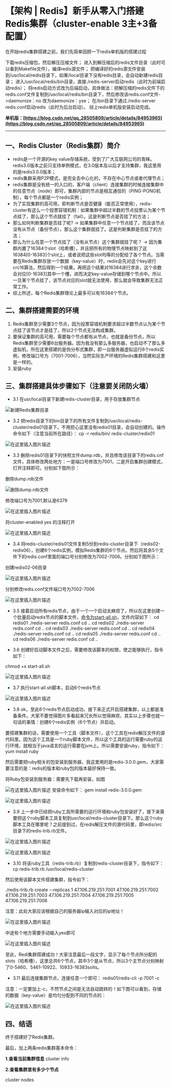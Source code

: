 # 【架构 | Redis】新手从零入门搭建Redis集群（cluster-enable 3主+3备配置）

在开始redis集群搭建之前，我们先简单回顾一下redis单机版的搭建过程

下载redis压缩包，然后解压压缩文件；
进入到解压缩后的redis文件目录（此时可以看到Makefile文件），编译redis源文件；
把编译好的redis源文件安装到/usr/local/redis目录下，如果/local目录下没有redis目录，会自动新建redis目录；
进入/usr/local/redis/bin目录，直接./redis-server启动redis（此时为前端启动redis）；
将redis启动方式改为后端启动，具体做法：把解压缩的redis文件下的redis.conf文件复制到/usr/local/redis/bin目录下，然后修改该redis.conf文件->daemonize：no 改为daemonize：yse；
在/bin目录下通过./redis-server redis.conf启动redis（此时为后台启动）。
综上redis单机版安装启动完成。

**单机版：[https://blog.csdn.net/qq_28505809/article/details/84953965](https://blog.csdn.net/qq_28505809/article/details/84953965)**

----

## 一、Redis Cluster（Redis集群）简介

* redis是一个开源的key value存储系统，受到了广大互联网公司的青睐。redis3.0版本之前只支持单例模式，在3.0版本及以后才支持集群，我这里用的是redis3.0.0版本；
* redis集群采用P2P模式，是完全去中心化的，不存在中心节点或者代理节点；
* redis集群是没有统一的入口的，客户端（client）连接集群的时候连接集群中的任意节点（node）即可，集群内部的节点是相互通信的（PING-PONG机制），每个节点都是一个redis实例；
* 为了实现集群的高可用，即判断节点是否健康（能否正常使用），redis-cluster有这么一个投票容错机制：如果集群中超过半数的节点投票认为某个节点挂了，那么这个节点就挂了（fail）。这是判断节点是否挂了的方法；
* 那么如何判断集群是否挂了呢? -> 如果集群中任意一个节点挂了，而且该节点没有从节点（备份节点），那么这个集群就挂了。这是判断集群是否挂了的方法；
* 那么为什么任意一个节点挂了（没有从节点）这个集群就挂了呢？ -> 因为集群内置了16384个slot（哈希槽），并且把所有的物理节点映射到了这16384[0-16383]个slot上，或者说把这些slot均等的分配给了各个节点。当需要在Redis集群存放一个数据（key-value）时，redis会先对这个key进行crc16算法，然后得到一个结果。再把这个结果对16384进行求余，这个余数会对应[0-16383]其中一个槽，进而决定key-value存储到哪个节点中。所以一旦某个节点挂了，该节点对应的slot就无法使用，那么就会导致集群无法正常工作。
* 综上所述，每个Redis集群理论上最多可以有16384个节点。

## 二、集群搭建需要的环境

1. Redis集群至少需要3个节点，因为投票容错机制要求超过半数节点认为某个节点挂了该节点才是挂了，所以2个节点无法构成集群。
1. 要保证集群的高可用，需要每个节点都有从节点，也就是备份节点，所以Redis集群至少需要6台服务器。因为我没有那么多服务器，也启动不了那么多虚拟机，所在这里搭建的是伪分布式集群，即一台服务器虚拟运行6个redis实例，修改端口号为（7001-7006），当然实际生产环境的Redis集群搭建和这里是一样的。
1. 安装ruby

## 三、集群搭建具体步骤如下（注意要关闭防火墙）

* 3.1 在usr/local目录下新建redis-cluster目录，用于存放集群节点

![新建Redis集群目录](https://img-blog.csdn.net/20181001140534311?watermark/2/text/aHR0cHM6Ly9ibG9nLmNzZG4ubmV0L3FxXzQyODE1NzU0/font/5a6L5L2T/fontsize/400/fill/I0JBQkFCMA==/dissolve/70)

* 3.2 把redis目录下的bin目录下的所有文件复制到/usr/local/redis-cluster/redis01目录下，不用担心这里没有redis01目录，会自动创建的。操作命令如下（注意当前所在路径）：
cp -r redis/bin/ redis-cluster/redis01

![在这里插入图片描述](https://img-blog.csdn.net/20181001141620400?watermark/2/text/aHR0cHM6Ly9ibG9nLmNzZG4ubmV0L3FxXzQyODE1NzU0/font/5a6L5L2T/fontsize/400/fill/I0JBQkFCMA==/dissolve/70)

* 3.3 删除redis01目录下的快照文件dump.rdb，并且修改该目录下的redis.cnf文件，具体修改两处地方：一是端口号修改为7001，二是开启集群创建模式，打开注释即可。分别如下图所示：

删除dump.rdb文件

![删除dump.rdb文件](https://img-blog.csdn.net/2018100114273634?watermark/2/text/aHR0cHM6Ly9ibG9nLmNzZG4ubmV0L3FxXzQyODE1NzU0/font/5a6L5L2T/fontsize/400/fill/I0JBQkFCMA==/dissolve/70)

修改端口号为7001,默认是6379

![在这里插入图片描述](https://img-blog.csdn.net/20181001142902121?watermark/2/text/aHR0cHM6Ly9ibG9nLmNzZG4ubmV0L3FxXzQyODE1NzU0/font/5a6L5L2T/fontsize/400/fill/I0JBQkFCMA==/dissolve/70)

将cluster-enabled yes 的注释打开

![在这里插入图片描述](https://img-blog.csdn.net/20181001142941621?watermark/2/text/aHR0cHM6Ly9ibG9nLmNzZG4ubmV0L3FxXzQyODE1NzU0/font/5a6L5L2T/fontsize/400/fill/I0JBQkFCMA==/dissolve/70)

* 3.4 将redis-cluster/redis01文件复制5份到redis-cluster目录下（redis02-redis06），创建6个redis实例，模拟Redis集群的6个节点。然后将其余5个文件下的redis.conf里面的端口号分别修改为7002-7006。分别如下图所示：

创建redis02-06目录

![在这里插入图片描述](https://img-blog.csdn.net/20181001150344737?watermark/2/text/aHR0cHM6Ly9ibG9nLmNzZG4ubmV0L3FxXzQyODE1NzU0/font/5a6L5L2T/fontsize/400/fill/I0JBQkFCMA==/dissolve/70)

分别修改redis.conf文件端口号为7002-7006

![在这里插入图片描述](https://img-blog.csdn.net/20181001150609235?watermark/2/text/aHR0cHM6Ly9ibG9nLmNzZG4ubmV0L3FxXzQyODE1NzU0/font/5a6L5L2T/fontsize/400/fill/I0JBQkFCMA==/dissolve/70)

* 3.5 接着启动所有redis节点，由于一个一个启动太麻烦了，所以在这里创建一个批量启动redis节点的脚本文件，[命令为start-all.sh](http://xn--start-all-fp6nn2dk05a.sh/)，文件内容如下：
cd redis01 ./redis-server redis.conf cd .. cd redis02 ./redis-server redis.conf cd .. cd redis03 ./redis-server redis.conf cd .. cd redis04 ./redis-server redis.conf cd .. cd redis05 ./redis-server redis.conf cd .. cd redis06 ./redis-server redis.conf cd ..

* 3.6 创建好启动脚本文件之后，需要修改该脚本的权限，使之能够执行，指令如下：
 

chmod +x start-all.sh
 ![wAAACH5BAEKAAAALAAAAAABAAEAAAICRAEAOw==](data:image/gif;base64,R0lGODlhAQABAPABAP///wAAACH5BAEKAAAALAAAAAABAAEAAAICRAEAOw== "点击并拖拽以移动")

![在这里插入图片描述](https://img-blog.csdn.net/20181001151921344?watermark/2/text/aHR0cHM6Ly9ibG9nLmNzZG4ubmV0L3FxXzQyODE1NzU0/font/5a6L5L2T/fontsize/400/fill/I0JBQkFCMA==/dissolve/70)![wAAACH5BAEKAAAALAAAAAABAAEAAAICRAEAOw==](data:image/gif;base64,R0lGODlhAQABAPABAP///wAAACH5BAEKAAAALAAAAAABAAEAAAICRAEAOw== "点击并拖拽以移动")​

* 3.7 执行start-all.sh脚本，启动6个redis节点

![在这里插入图片描述](https://img-blog.csdn.net/20181001152259456?watermark/2/text/aHR0cHM6Ly9ibG9nLmNzZG4ubmV0L3FxXzQyODE1NzU0/font/5a6L5L2T/fontsize/400/fill/I0JBQkFCMA==/dissolve/70)![wAAACH5BAEKAAAALAAAAAABAAEAAAICRAEAOw==](data:image/gif;base64,R0lGODlhAQABAPABAP///wAAACH5BAEKAAAALAAAAAABAAEAAAICRAEAOw== "点击并拖拽以移动")​

* 3.8 ok，至此6个redis节点启动成功，接下来正式开启搭建集群，以上都是准备条件。大家不要觉得图片多看起来冗长所以觉得麻烦，其实以上步骤也就一句话的事情：创建6个redis实例（6个节点）并启动。

要搭建集群的话，需要使用一个工具（脚本文件），这个工具在redis解压文件的源代码里。因为这个工具是一个ruby脚本文件，所以这个工具的运行需要ruby的运行环境，就相当于java语言的运行需要在jvm上。所以需要安装ruby，指令如下：
yum install ruby
 ![wAAACH5BAEKAAAALAAAAAABAAEAAAICRAEAOw==](data:image/gif;base64,R0lGODlhAQABAPABAP///wAAACH5BAEKAAAALAAAAAABAAEAAAICRAEAOw== "点击并拖拽以移动")

然后需要把ruby相关的包安装到服务器，我这里用的是redis-3.0.0.gem，大家需要注意的是：redis的版本和ruby包的版本最好保持一致。

将Ruby包安装到服务器：需要先下载再安装，如图

![在这里插入图片描述](https://img-blog.csdn.net/20181001155254288?watermark/2/text/aHR0cHM6Ly9ibG9nLmNzZG4ubmV0L3FxXzQyODE1NzU0/font/5a6L5L2T/fontsize/400/fill/I0JBQkFCMA==/dissolve/70)![wAAACH5BAEKAAAALAAAAAABAAEAAAICRAEAOw==](data:image/gif;base64,R0lGODlhAQABAPABAP///wAAACH5BAEKAAAALAAAAAABAAEAAAICRAEAOw== "点击并拖拽以移动")​
安装命令如下：
gem install redis-3.0.0.gem
 ![wAAACH5BAEKAAAALAAAAAABAAEAAAICRAEAOw==](data:image/gif;base64,R0lGODlhAQABAPABAP///wAAACH5BAEKAAAALAAAAAABAAEAAAICRAEAOw== "点击并拖拽以移动")

![在这里插入图片描述](https://img-blog.csdn.net/20181001155619828?watermark/2/text/aHR0cHM6Ly9ibG9nLmNzZG4ubmV0L3FxXzQyODE1NzU0/font/5a6L5L2T/fontsize/400/fill/I0JBQkFCMA==/dissolve/70)![wAAACH5BAEKAAAALAAAAAABAAEAAAICRAEAOw==](data:image/gif;base64,R0lGODlhAQABAPABAP///wAAACH5BAEKAAAALAAAAAABAAEAAAICRAEAOw== "点击并拖拽以移动")​

* 3.9 上一步中已经把ruby工具所需要的运行环境和ruby包安装好了，接下来需要把这个ruby脚本工具复制到usr/local/redis-cluster目录下。那么这个ruby脚本工具在哪里呢？之前提到过，在redis解压文件的源代码里，即redis/src目录下的redis-trib.rb文件。

![在这里插入图片描述](https://img-blog.csdn.net/20181001160619425?watermark/2/text/aHR0cHM6Ly9ibG9nLmNzZG4ubmV0L3FxXzQyODE1NzU0/font/5a6L5L2T/fontsize/400/fill/I0JBQkFCMA==/dissolve/70)![wAAACH5BAEKAAAALAAAAAABAAEAAAICRAEAOw==](data:image/gif;base64,R0lGODlhAQABAPABAP///wAAACH5BAEKAAAALAAAAAABAAEAAAICRAEAOw== "点击并拖拽以移动")​

![在这里插入图片描述](https://img-blog.csdn.net/20181001160630117?watermark/2/text/aHR0cHM6Ly9ibG9nLmNzZG4ubmV0L3FxXzQyODE1NzU0/font/5a6L5L2T/fontsize/400/fill/I0JBQkFCMA==/dissolve/70)![wAAACH5BAEKAAAALAAAAAABAAEAAAICRAEAOw==](data:image/gif;base64,R0lGODlhAQABAPABAP///wAAACH5BAEKAAAALAAAAAABAAEAAAICRAEAOw== "点击并拖拽以移动")​

* 3.10 将该ruby工具（redis-trib.rb）复制到redis-cluster目录下，指令如下：
cp redis-trib.rb /usr/local/redis-cluster
 ![wAAACH5BAEKAAAALAAAAAABAAEAAAICRAEAOw==](data:image/gif;base64,R0lGODlhAQABAPABAP///wAAACH5BAEKAAAALAAAAAABAAEAAAICRAEAOw== "点击并拖拽以移动")

然后使用该脚本文件搭建集群，指令如下：

./redis-trib.rb create --replicas 1 47.106.219.251:7001 47.106.219.251:7002 47.106.219.251:7003 47.106.219.251:7004 47.106.219.251:7005 47.106.219.251:7006
 ![wAAACH5BAEKAAAALAAAAAABAAEAAAICRAEAOw==](data:image/gif;base64,R0lGODlhAQABAPABAP///wAAACH5BAEKAAAALAAAAAABAAEAAAICRAEAOw== "点击并拖拽以移动")

注意：此处大家应该根据自己的服务器ip输入对应的ip地址！

![在这里插入图片描述](https://img-blog.csdn.net/20181001161520287?watermark/2/text/aHR0cHM6Ly9ibG9nLmNzZG4ubmV0L3FxXzQyODE1NzU0/font/5a6L5L2T/fontsize/400/fill/I0JBQkFCMA==/dissolve/70)![wAAACH5BAEKAAAALAAAAAABAAEAAAICRAEAOw==](data:image/gif;base64,R0lGODlhAQABAPABAP///wAAACH5BAEKAAAALAAAAAABAAEAAAICRAEAOw== "点击并拖拽以移动")​

中途有个地方需要手动输入yes即可

![在这里插入图片描述](https://img-blog.csdn.net/20181001161757158?watermark/2/text/aHR0cHM6Ly9ibG9nLmNzZG4ubmV0L3FxXzQyODE1NzU0/font/5a6L5L2T/fontsize/400/fill/I0JBQkFCMA==/dissolve/70)![wAAACH5BAEKAAAALAAAAAABAAEAAAICRAEAOw==](data:image/gif;base64,R0lGODlhAQABAPABAP///wAAACH5BAEKAAAALAAAAAABAAEAAAICRAEAOw== "点击并拖拽以移动")​

至此，Redi集群搭建成功！大家注意最后一段文字，显示了每个节点所分配的slots（哈希槽），这里总共6个节点，其中3个是从节点，所以3个主节点分别映射了0-5460、5461-10922、10933-16383solts。

* 3.11 最后连接集群节点，连接任意一个即可：
redis01/redis-cli -p 7001 -c
 ![wAAACH5BAEKAAAALAAAAAABAAEAAAICRAEAOw==](data:image/gif;base64,R0lGODlhAQABAPABAP///wAAACH5BAEKAAAALAAAAAABAAEAAAICRAEAOw== "点击并拖拽以移动")

注意：一定要加上-c，不然节点之间是无法自动跳转的！如下图可以看到，存储的数据（key-value）是均匀分配到不同的节点的：

![在这里插入图片描述](https://img-blog.csdn.net/20181001162628508?watermark/2/text/aHR0cHM6Ly9ibG9nLmNzZG4ubmV0L3FxXzQyODE1NzU0/font/5a6L5L2T/fontsize/400/fill/I0JBQkFCMA==/dissolve/70)![wAAACH5BAEKAAAALAAAAAABAAEAAAICRAEAOw==](data:image/gif;base64,R0lGODlhAQABAPABAP///wAAACH5BAEKAAAALAAAAAABAAEAAAICRAEAOw== "点击并拖拽以移动")​

## 四、结语

终于搭建好了Redis集群。

最后，加上两条redis集群基本命令：

**1.查看当前集群信息**
cluster info
 ![wAAACH5BAEKAAAALAAAAAABAAEAAAICRAEAOw==](data:image/gif;base64,R0lGODlhAQABAPABAP///wAAACH5BAEKAAAALAAAAAABAAEAAAICRAEAOw== "点击并拖拽以移动")

**2.查看集群里有多少个节点**

cluster nodes
 ![wAAACH5BAEKAAAALAAAAAABAAEAAAICRAEAOw==](data:image/gif;base64,R0lGODlhAQABAPABAP///wAAACH5BAEKAAAALAAAAAABAAEAAAICRAEAOw== "点击并拖拽以移动")

 


